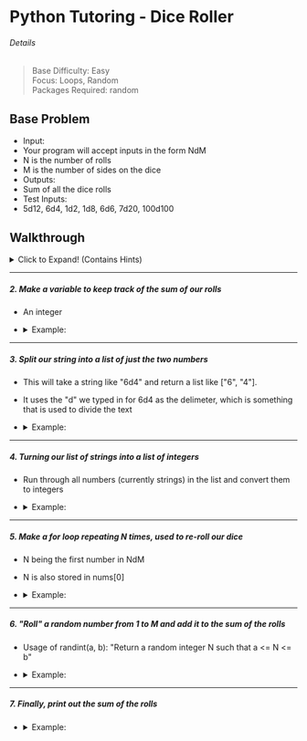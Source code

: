 # Python Tutoring - Dice Roller

###### Details

> Base Difficulty: Easy </br>
> Focus: Loops, Random </br>
> Packages Required: random </br>

Base Problem
------
- Input:
 - Your program will accept inputs in the form NdM
 - N is the number of rolls
 - M is the number of sides on the dice
- Outputs:
 - Sum of all the dice rolls
- Test Inputs:
 - 5d12, 6d4, 1d2, 1d8, 6d6, 7d20, 100d100

Walkthrough
------
<Details>
<summary>Click to Expand! (Contains Hints)</summary> </br>

##### 1. Get user input using the input() function
  - It takes a string as inputs (usually a prompt for the user to type something in)
 - <details><summary>Example:</summary>

     ```python
      user_in = input("Please input a roll in the form NdM:\t")
     ```
  </details>

***

##### 2. Make a variable to keep track of the sum of our rolls
  - An integer
  - <details><summary>Example:</summary>

     ```python
      roll_sum = 0
     ```
  </details>

***

##### 3. Split our string into a list of just the two numbers
  - This will take a string like "6d4" and return a list like ["6", "4"].
  - It uses the "d" we typed in for 6d4 as the delimeter, which is something that is used to divide the text
  - <details><summary>Example:</summary>

     ```python
      str_n = user_in.split("d")
     ```
  </details>

***

##### 4. Turning our list of strings into a list of integers
  - Run through all numbers (currently strings) in the list and convert them to integers
  - <details><summary>Example:</summary>

     ```python
      nums = [int(n) for n in str_n]
     ```
  </details>

***

##### 5. Make a for loop repeating N times, used to re-roll our dice
  - N being the first number in NdM
  - N is also stored in nums[0]
  - <details><summary>Example:</summary>

     ```python
      for i in range(nums[0]):
     ```
  </details>

***

##### 6. "Roll" a random number from 1 to M and add it to the sum of the rolls
  - Usage of randint(a, b): "Return a random integer N such that a <= N <= b"
  - <details><summary>Example:</summary>

     ```python
      roll_sum += randint(1, nums[1])
     ```
  </details>

***

##### 7. Finally, print out the sum of the rolls
  - <details><summary>Example:</summary>

     ```python
      print('The sum of your rolls is %s!\n' % roll_sum)
     ```
  </details>


</details>

<!-- Extended Problem
------ -->

